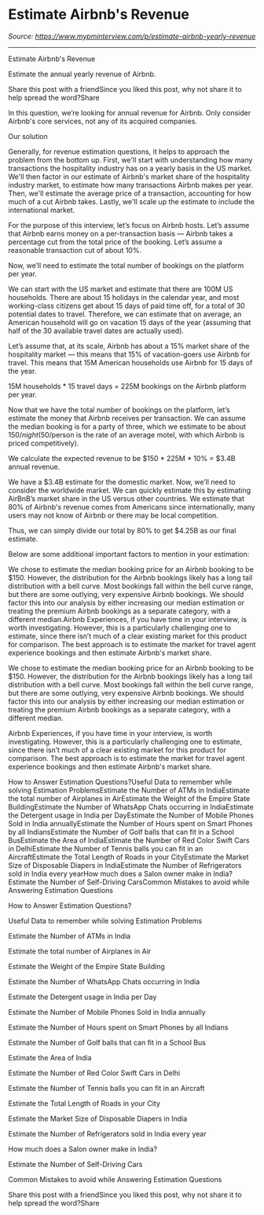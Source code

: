 # Estimate Airbnb's Revenue

*Source: https://www.mypminterview.com/p/estimate-airbnb-yearly-revenue*

---

Estimate Airbnb's Revenue

Estimate the annual yearly revenue of Airbnb.

Share this post with a friendSince you liked this post, why not share it to help spread the word?Share



In this question, we’re looking for annual revenue for Airbnb. Only consider Airbnb's core services, not any of its acquired companies.



Our solution





Generally,  for revenue estimation questions, it helps to approach the problem from the bottom up. First, we'll start with understanding how many transactions the hospitality industry has on a yearly basis in the US  market. We'll then factor in our estimate of Airbnb's market share of the hospitality industry market, to estimate how many transactions  Airbnb makes per year. Then, we'll estimate the average price of a  transaction, accounting for how much of a cut Airbnb takes. Lastly,  we'll scale up the estimate to include the international market.



For the purpose of this interview, let’s focus on Airbnb hosts. Let’s assume that Airbnb earns money on a per-transaction basis — Airbnb takes a percentage cut from the total price of the booking. Let’s assume a  reasonable transaction cut of about 10%.







Now, we’ll need to estimate the total number of bookings on the platform per year.

We can start with the US market and estimate that there are 100M US households.  There are about 15 holidays in the calendar year, and most working-class citizens get about 15 days of paid time off, for a total of 30  potential dates to travel. Therefore, we can estimate that on average,  an American household will go on vacation 15 days of the year (assuming that half of the 30 available travel dates are actually used).

Let’s assume that, at its scale, Airbnb has about a 15% market share of the hospitality market — this means that 15% of vacation-goers use Airbnb for travel. This means that 15M American households use Airbnb for 15  days of the year. 

15M households * 15 travel days = 225M bookings on the Airbnb platform per year.



Now that we have the total number of bookings on the platform, let’s estimate the money that Airbnb receives per transaction. We can assume the median booking is for a party of three, which we estimate to be about $150/night ($50/person is the rate of an average motel, with which  Airbnb is priced competitively). 

We calculate the expected revenue to  be $150 * 225M * 10% = $3.4B annual revenue.



We have a $3.4B estimate for the domestic market. Now, we’ll need to consider the worldwide market. We can quickly estimate this by estimating AirBnB’s market share in the US versus other countries. We estimate that 80% of Airbnb's revenue comes from Americans since internationally, many users may not know of Airbnb or there may be local competition. 

Thus, we can simply divide our total by 80% to get $4.25B  as our final estimate.







Below are some additional important factors to mention in your estimation:

We chose to estimate the median booking price for an Airbnb booking to be  $150. However, the distribution for the Airbnb bookings likely has a  long tail distribution with a bell curve. Most bookings fall within the bell curve range, but there are some outlying, very expensive Airbnb bookings. We should factor this into our analysis by either increasing our median estimation or treating the premium Airbnb bookings as a  separate category, with a different median.Airbnb Experiences,  if you have time in your interview, is worth investigating. However,  this is a particularly challenging one to estimate, since there isn’t much of a clear existing market for this product for comparison. The best approach is to estimate the market for travel agent experience bookings and then estimate Airbnb's market share.

We chose to estimate the median booking price for an Airbnb booking to be  $150. However, the distribution for the Airbnb bookings likely has a  long tail distribution with a bell curve. Most bookings fall within the bell curve range, but there are some outlying, very expensive Airbnb bookings. We should factor this into our analysis by either increasing our median estimation or treating the premium Airbnb bookings as a  separate category, with a different median.

Airbnb Experiences,  if you have time in your interview, is worth investigating. However,  this is a particularly challenging one to estimate, since there isn’t much of a clear existing market for this product for comparison. The best approach is to estimate the market for travel agent experience bookings and then estimate Airbnb's market share.







How to Answer Estimation Questions?Useful Data to remember while solving Estimation ProblemsEstimate the Number of ATMs in IndiaEstimate the total number of Airplanes in AirEstimate the Weight of the Empire State BuildingEstimate the Number of WhatsApp Chats occurring in IndiaEstimate the Detergent usage in India per DayEstimate the Number of Mobile Phones Sold in India annuallyEstimate the Number of Hours spent on Smart Phones by all IndiansEstimate the Number of Golf balls that can fit in a School BusEstimate the Area of IndiaEstimate the Number of Red Color Swift Cars in DelhiEstimate the Number of Tennis balls you can fit in an AircraftEstimate the Total Length of Roads in your CityEstimate the Market Size of Disposable Diapers in IndiaEstimate the Number of Refrigerators sold in India every yearHow much does a Salon owner make in India?Estimate the Number of Self-Driving CarsCommon Mistakes to avoid while Answering Estimation Questions

How to Answer Estimation Questions?

Useful Data to remember while solving Estimation Problems

Estimate the Number of ATMs in India

Estimate the total number of Airplanes in Air

Estimate the Weight of the Empire State Building

Estimate the Number of WhatsApp Chats occurring in India

Estimate the Detergent usage in India per Day

Estimate the Number of Mobile Phones Sold in India annually

Estimate the Number of Hours spent on Smart Phones by all Indians

Estimate the Number of Golf balls that can fit in a School Bus

Estimate the Area of India

Estimate the Number of Red Color Swift Cars in Delhi

Estimate the Number of Tennis balls you can fit in an Aircraft

Estimate the Total Length of Roads in your City

Estimate the Market Size of Disposable Diapers in India

Estimate the Number of Refrigerators sold in India every year

How much does a Salon owner make in India?

Estimate the Number of Self-Driving Cars

Common Mistakes to avoid while Answering Estimation Questions

Share this post with a friendSince you liked this post, why not share it to help spread the word?Share